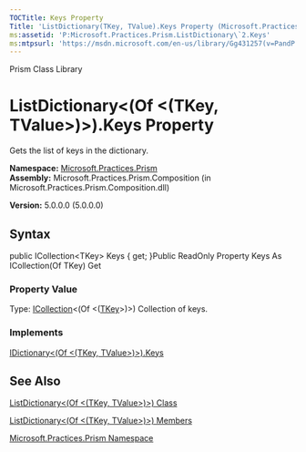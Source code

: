 ```yaml
---
TOCTitle: Keys Property
Title: 'ListDictionary(TKey, TValue).Keys Property (Microsoft.Practices.Prism)'
ms:assetid: 'P:Microsoft.Practices.Prism.ListDictionary\`2.Keys'
ms:mtpsurl: 'https://msdn.microsoft.com/en-us/library/Gg431257(v=PandP.50)'
---
```


Prism Class Library

ListDictionary&lt;(Of &lt;(TKey, TValue&gt;)&gt;).Keys Property
===================================================================

Gets the list of keys in the dictionary.

**Namespace:** [Microsoft.Practices.Prism](https://msdn.microsoft.com/library/microsoft.practices.prism)
**Assembly:** Microsoft.Practices.Prism.Composition (in Microsoft.Practices.Prism.Composition.dll)

**Version:** 5.0.0.0 (5.0.0.0)

## Syntax


public ICollection&lt;TKey&gt; Keys { get; }Public ReadOnly Property Keys As ICollection(Of TKey) Get
### Property Value

Type: [ICollection](http://msdn.microsoft.com/en-us/library/92t2ye13)&lt;(Of &lt;([TKey](https://msdn.microsoft.com/library/microsoft.practices.prism.listdictionary%602)&gt;)&gt;)
Collection of keys.
### Implements

[IDictionary&lt;(Of &lt;(TKey, TValue&gt;)&gt;).Keys](http://msdn.microsoft.com/en-us/library/1ebzfbyx)

See Also
--------


[ListDictionary&lt;(Of &lt;(TKey, TValue&gt;)&gt;) Class](https://msdn.microsoft.com/library/microsoft.practices.prism.listdictionary%602)

[ListDictionary&lt;(Of &lt;(TKey, TValue&gt;)&gt;) Members](https://msdn.microsoft.com/allmembers.t:microsoft.practices.prism.listdictionary%602)

[Microsoft.Practices.Prism Namespace](https://msdn.microsoft.com/library/microsoft.practices.prism)
